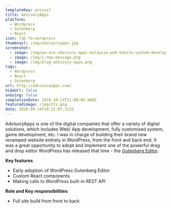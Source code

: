 ```yaml
---
templateKey: project
title: AdvisoryApps
platform:
  - Wordpress
  - Gutenberg
  - React
icon: fab fa-wordpress
thumbnail: /img/advisoryapps.jpg
screenshot:
  - image: /img/we-are-advisory-apps-malaysia-web-mobile-system-developer.png
  - image: /img/1-new-message.png
  - image: /img/blog-advisory-apps.png
tags:
  - Wordpress
  - React
  - Gutenberg
url: http://advisoryapps.com/
hideUrl: false
onGoing: false
completionDate: 2018-10-13T11:00:00.000Z
featuredimage: /img/hfs.png
date: 2020-09-14T10:21:07.313Z
---
```

AdvisoryApps is one of the digital companies that offer a variety of digital solutions, which includes Web/ App development, fully customised system, game development, etc. I was in charge of building their brand new revamped website entirely in WordPress, from the front and back end. It was a great opportunity to adopt and implement one of the powerful drag and drop editor WordPress has released that time - the <a href="https://wordpress.org/gutenberg/" target="_blank">Gutenberg Editor</a>.

**Key features**

* Early adoption of WordPress Gutenberg Editor
* Custom React components 
* Making calls to WordPress built-in REST API

**Role and Key responsibilities**

* Full site build from front to back